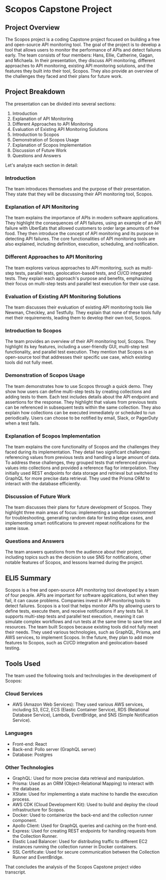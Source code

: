 # Scopos Capstone Project

## Project Overview

The Scopos project is a coding Capstone project focused on building a free and open-source API monitoring tool. The goal of the project is to develop a tool that allows users to monitor the performance of APIs and detect failures early. The team consists of four members: Hans, Ellie, Catherine, Gagan, and Michaela. In their presentation, they discuss API monitoring, different approaches to API monitoring, existing API monitoring solutions, and the features they built into their tool, Scopos. They also provide an overview of the challenges they faced and their plans for future work.

## Project Breakdown

The presentation can be divided into several sections:

1. Introduction
2. Explanation of API Monitoring
3. Different Approaches to API Monitoring
4. Evaluation of Existing API Monitoring Solutions
5. Introduction to Scopos
6. Demonstration of Scopos Usage
7. Explanation of Scopos Implementation
8. Discussion of Future Work
9. Questions and Answers

Let's analyze each section in detail:

### Introduction

The team introduces themselves and the purpose of their presentation. They state that they will be discussing their API monitoring tool, Scopos. 

### Explanation of API Monitoring

The team explains the importance of APIs in modern software applications. They highlight the consequences of API failures, using an example of an API failure with UberEats that allowed customers to order large amounts of free food. They then introduce the concept of API monitoring and its purpose in detecting API failures. The core functionalities of API monitoring tools are also explained, including definition, execution, scheduling, and notification.

### Different Approaches to API Monitoring

The team explores various approaches to API monitoring, such as multi-step tests, parallel tests, geolocation-based tests, and CI/CD integrated tests. They explain each approach's purpose and benefits, emphasizing their focus on multi-step tests and parallel test execution for their use case.

### Evaluation of Existing API Monitoring Solutions

The team discusses their evaluation of existing API monitoring tools like Newman, Checkley, and Testfully. They explain that none of these tools fully met their requirements, leading them to develop their own tool, Scopos.

### Introduction to Scopos

The team provides an overview of their API monitoring tool, Scopos. They highlight its key features, including a user-friendly GUI, multi-step test functionality, and parallel test execution. They mention that Scopos is an open-source tool that addresses their specific use case, which existing tools did not fully meet.

### Demonstration of Scopos Usage

The team demonstrates how to use Scopos through a quick demo. They show how users can define multi-step tests by creating collections and adding tests to them. Each test includes details about the API endpoint and assertions for the response. They highlight that values from previous tests can be referenced in subsequent tests within the same collection. They also explain how collections can be executed immediately or scheduled to run periodically. Users can choose to be notified by email, Slack, or PagerDuty when a test fails.

### Explanation of Scopos Implementation

The team explains the core functionality of Scopos and the challenges they faced during its implementation. They detail two significant challenges: referencing values from previous tests and handling a large amount of data. To address these challenges, they grouped tests that referenced previous values into collections and provided a reference flag for interpolation. They initially used REST endpoints for data storage and retrieval but switched to GraphQL for more precise data retrieval. They used the Prisma ORM to interact with the database efficiently.

### Discussion of Future Work

The team discusses their plans for future development of Scopos. They highlight three main areas of focus: implementing a sandbox environment for troubleshooting, generating random data for testing edge cases, and implementing smart notifications to prevent repeat notifications for the same issue.

### Questions and Answers

The team answers questions from the audience about their project, including topics such as the decision to use SNS for notifications, other notable features of Scopos, and lessons learned during the project.

## ELI5 Summary

Scopos is a free and open-source API monitoring tool developed by a team of four people. APIs are important for software applications, but when they fail, it can cause problems. Companies invest in API monitoring tools to detect failures. Scopos is a tool that helps monitor APIs by allowing users to define tests, execute them, and receive notifications if any tests fail. It supports multi-step tests and parallel test execution, meaning it can simulate complex workflows and run tests at the same time to save time and resources. The team built Scopos because existing tools did not fully meet their needs. They used various technologies, such as GraphQL, Prisma, and AWS services, to implement Scopos. In the future, they plan to add more features to Scopos, such as CI/CD integration and geolocation-based testing.

## Tools Used

The team used the following tools and technologies in the development of Scopos:

### Cloud Services

- AWS (Amazon Web Services): They used various AWS services, including S3, EC2, ECS (Elastic Container Service), RDS (Relational Database Service), Lambda, EventBridge, and SNS (Simple Notification Service).
  
### Languages

- Front-end: React
- Back-end: Pollo server (GraphQL server)
- Database: Postgres
  
### Other Technologies

- GraphQL: Used for more precise data retrieval and manipulation.
- Prisma: Used as an ORM (Object-Relational Mapping) to interact with the database.
- XState: Used for implementing a state machine to handle the execution process.
- AWS CDK (Cloud Development Kit): Used to build and deploy the cloud infrastructure for Scopos.
- Docker: Used to containerize the back-end and the collection runner component.
- Apollo Client: Used for GraphQL queries and caching on the front-end.
- Express: Used for creating REST endpoints for handling requests from the Collection Runner.
- Elastic Load Balancer: Used for distributing traffic to different EC2 instances running the collection runner in Docker containers.
- SSL Certificate: Used for secure communication between the Collection Runner and EventBridge.

That concludes the analysis of the Scopos Capstone project video transcript.